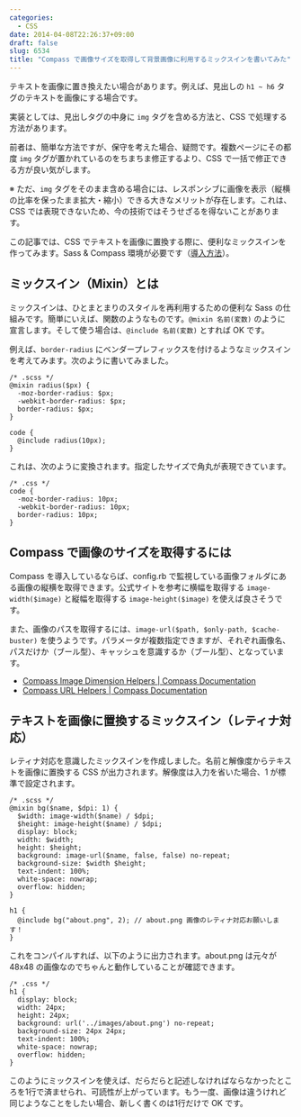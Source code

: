 ```yaml
---
categories:
  - CSS
date: 2014-04-08T22:26:37+09:00
draft: false
slug: 6534
title: "Compass で画像サイズを取得して背景画像に利用するミックスインを書いてみた"
---
```


テキストを画像に置き換えたい場合があります。例えば、見出しの `h1 ~ h6` タグのテキストを画像にする場合です。

実装としては、見出しタグの中身に `img` タグを含める方法と、CSS で処理する方法があります。

前者は、簡単な方法ですが、保守を考えた場合、疑問です。複数ページにその都度 `img` タグが置かれているのをちまちま修正するより、CSS で一括で修正できる方が良い気がします。

※ ただ、`img` タグをそのまま含める場合には、レスポンシブに画像を表示（縦横の比率を保ったまま拡大・縮小）できる大きなメリットが存在します。これは、CSS では表現できないため、今の技術ではそうせざるを得ないことがあります。

この記事では、CSS でテキストを画像に置換する際に、便利なミックスインを作ってみます。Sass & Compass 環境が必要です（[導入方法](http://rakuishi.com/archives/6519)）。

## ミックスイン（Mixin）とは

ミックスインは、ひとまとまりのスタイルを再利用するための便利な Sass の仕組みです。簡単にいえば、関数のようなものです。`@mixin 名前(変数)` のように宣言します。そして使う場合は、`@include 名前(変数)` とすれば OK です。

例えば、`border-radius` にベンダープレフィックスを付けるようなミックスインを考えてみます。次のように書いてみました。

```
/* .scss */
@mixin radius($px) {
  -moz-border-radius: $px;
  -webkit-border-radius: $px;
  border-radius: $px;
}

code {
  @include radius(10px);
}
```

これは、次のように変換されます。指定したサイズで角丸が表現できています。

```
/* .css */
code {
  -moz-border-radius: 10px;
  -webkit-border-radius: 10px;
  border-radius: 10px;
}
```

## Compass で画像のサイズを取得するには

Compass を導入しているならば、config.rb で監視している画像フォルダにある画像の縦横を取得できます。公式サイトを参考に横幅を取得する `image-width($image)` と縦幅を取得する `image-height($image)` を使えば良さそうです。

また、画像のパスを取得するには、`image-url($path, $only-path, $cache-buster)` を使うようです。パラメータが複数指定できますが、それぞれ画像名、パスだけか（ブール型）、キャッシュを意識するか（ブール型）、となっています。

* [Compass Image Dimension Helpers | Compass Documentation](http://compass-style.org/reference/compass/helpers/image-dimensions/)
* [Compass URL Helpers | Compass Documentation](http://compass-style.org/reference/compass/helpers/urls/)

## テキストを画像に置換するミックスイン（レティナ対応）

レティナ対応を意識したミックスインを作成しました。名前と解像度からテキストを画像に置換する CSS が出力されます。解像度は入力を省いた場合、1 が標準で設定されます。

```
/* .scss */
@mixin bg($name, $dpi: 1) {
  $width: image-width($name) / $dpi;
  $height: image-height($name) / $dpi;
  display: block;
  width: $width;
  height: $height;
  background: image-url($name, false, false) no-repeat;
  background-size: $width $height;
  text-indent: 100%;
  white-space: nowrap;
  overflow: hidden;
}

h1 {
  @include bg("about.png", 2); // about.png 画像のレティナ対応お願いします！
}
```

これをコンパイルすれば、以下のように出力されます。about.png は元々が 48x48 の画像なのでちゃんと動作していることが確認できます。

```
/* .css */
h1 {
  display: block;
  width: 24px;
  height: 24px;
  background: url('../images/about.png') no-repeat;
  background-size: 24px 24px;
  text-indent: 100%;
  white-space: nowrap;
  overflow: hidden;
}
```

このようにミックスインを使えば、だらだらと記述しなければならなかったところを1行で済ませられ、可読性が上がっています。もう一度、画像は違うけれど同じようなことをしたい場合、新しく書くのは1行だけで OK です。
